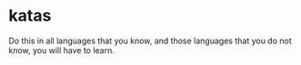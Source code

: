 # katas
Do this in all languages that you know, and those languages that you do not know, you will have to learn.
